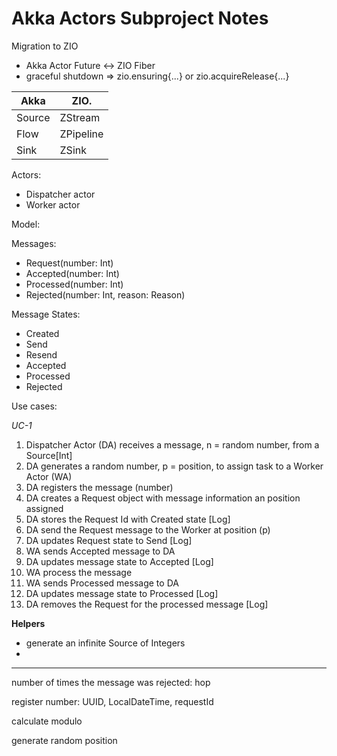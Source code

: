# Akka Actors Subproject Notes

Migration to ZIO

- Akka Actor Future <-> ZIO Fiber
- graceful shutdown => zio.ensuring{...} or zio.acquireRelease{...}

| Akka   | ZIO.      |
|--------|-----------|
| Source | ZStream   |
| Flow   | ZPipeline |
| Sink   | ZSink     |


Actors:

- Dispatcher actor
- Worker actor

Model:


Messages:

- Request(number: Int)
- Accepted(number: Int)
- Processed(number: Int)
- Rejected(number: Int, reason: Reason)

Message States:

- Created
- Send
- Resend
- Accepted
- Processed
- Rejected

Use cases:

_UC-1_

1. Dispatcher Actor (DA) receives a message, n = random number, from a Source[Int]
2. DA generates a random number, p = position, to assign task to a Worker Actor (WA)
3. DA registers the message (number)
4. DA creates a Request object with message information an position assigned
5. DA stores the Request Id with Created state [Log]
6. DA send the Request message to the Worker at position (p)
7. DA updates Request state to Send [Log]
8.  WA sends Accepted message to DA
9.  DA updates message state to Accepted [Log]
10. WA process the message
11. WA sends Processed message to DA
12. DA updates message state to Processed [Log]
13. DA removes the Request for the processed message [Log]


**Helpers**

- generate an infinite Source of Integers
- 

---

number of times the message was rejected: hop

register number: UUID, LocalDateTime, requestId

calculate modulo

generate random position
